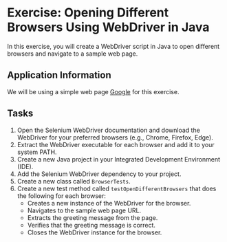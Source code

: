 # Exercise: Opening Different Browsers Using WebDriver in Java

In this exercise, you will create a WebDriver script in Java to open different browsers and navigate to a sample web page.

## Application Information

We will be using a simple web page [Google](https://www.google.com) for this exercise.

## Tasks

1. Open the Selenium WebDriver documentation and download the WebDriver for your preferred browsers (e.g., Chrome, Firefox, Edge).
2. Extract the WebDriver executable for each browser and add it to your system PATH.
3. Create a new Java project in your Integrated Development Environment (IDE).
4. Add the Selenium WebDriver dependency to your project.
5. Create a new class called `BrowserTests`.
6. Create a new test method called `testOpenDifferentBrowsers` that does the following for each browser:
   - Creates a new instance of the WebDriver for the browser.
   - Navigates to the sample web page URL.
   - Extracts the greeting message from the page.
   - Verifies that the greeting message is correct.
   - Closes the WebDriver instance for the browser.

